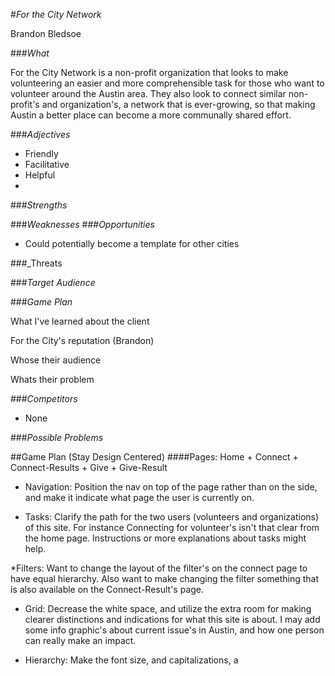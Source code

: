 #_For the City Network_

Brandon Bledsoe

###_What_

For the City Network is a non-profit organization that looks to make volunteering an easier and more comprehensible task for those who want to volunteer around the Austin area.  They also look to connect similar non-profit's and organization's, a network that is ever-growing, so that making Austin a better place can become a more communally shared effort. 

###_Adjectives_

* Friendly
* Facilitative
* Helpful
* 

###_Strengths_


###_Weaknesses_
###_Opportunities_

* Could potentially become a template for other cities

###_Threats

###_Target Audience_


###_Game Plan_

What I've learned about the client

For the City's reputation (Brandon)

Whose their audience

Whats their problem

###_Competitors_

* None

###_Possible Problems_

##Game Plan (Stay Design Centered)
####Pages: Home + Connect + Connect-Results + Give + Give-Result

* Navigation: Position the nav on top of the page rather than on the side, and make it indicate what page the user is currently on.  

* Tasks: Clarify the path for the two users (volunteers and organizations) of this site.  For instance Connecting for volunteer's isn't that clear from the home page.  Instructions or more explanations about tasks might help. 

*Filters:  Want to change the layout of the filter's on the connect page to have equal hierarchy. Also want to make changing the filter something that is also available on the Connect-Result's page. 

* Grid: Decrease the white space, and utilize the extra room for making clearer distinctions and indications for what this site is about.  I may add some info graphic's about current issue's in Austin, and how one person can really make an impact. 

* Hierarchy:  Make the font size, and capitalizations, a